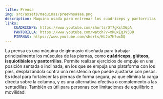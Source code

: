 ```yaml
---
title: Prensa
img: src/assets/maquinas/preewnsaaaa.png
description: Maquina usada para entrenar los cuadriceps y pantorrilas
links:
    CUADRICEPS: https://www.youtube.com/shorts/OT7gKslX6pA
    PANTORILLA: https://www.youtube.com/watch?v=mROxEgJV5D0
    PIERNAS: https://www.youtube.com/shorts/HL2o7h5wxDQ
---
```

La prensa es una máquina de gimnasio diseñada para trabajar principalmente los músculos de las piernas, como **cuádriceps, glúteos, isquiotibiales y pantorrillas.** Permite realizar ejercicios de empuje en una posición sentada o inclinada, en los que se empuja una plataforma con los pies, desplazándola contra una resistencia que puede ajustarse con pesos. Es ideal para fortalecer las piernas de forma segura, ya que elimina la carga directa sobre la columna, y es una alternativa efectiva o complemento a las sentadillas. También es útil para personas con limitaciones de equilibrio o movilidad.